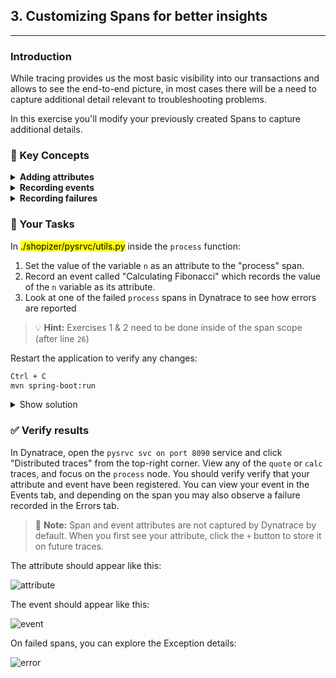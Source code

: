 ## 3. Customizing Spans for better insights

---

### Introduction

While tracing provides us the most basic visibility into our transactions and allows to see the end-to-end picture, in most cases there will be a need to capture additional detail relevant to troubleshooting problems.

In this exercise you'll modify your previously created Spans to capture additional details.

### 📑 Key Concepts

<details>
  <summary><strong>Adding attributes</strong></summary>

  Spans allow us to store simple custom information relevant to our troubleshooting as Attributes. If you're familiar with Dynatrace Request Attributes, OpenTelemetry's Span attributes are very similar.

  To add an attribute we can use the `set_attribute` function of the Span which takes the name and value of the attribute. Before invoking it, however, we must store our span to a variable. All together it can be done like this:
  ```python
  def my_func():
      with tracer.start_as_current_span("my-span") as span:
          span.set_attribute("name", "perform")
          span.set_attribute("year", 2023)
          print("Doing some work...")
  ```
</details>

<details>
  <summary><strong>Recording events</strong></summary>

  While attributes are great for storing simple single values, events can carry more information and mark a specific meaningful point in time.

  Adding an event is done using the `add_event` function of the Span which takes the title of the event and a dictionary of key/value pairs representing the attributes of the event. Here's an example:

  ```python
  def my_func():
      with tracer.start_as_current_span("my-span") as span:
          print("Putting together a report...")
          span.add_event(
              "Report is finished", 
              {"pages": 254, "errors": 0, "warnings": 3}
          )
  ```
</details>

<details>
  <summary><strong>Recording failures</strong></summary>

  Very often our code will be designed to handle failures and either recover or take an alternative path. However, for monitoring purposes, we want to be aware of any internal graceful failures that don't necessarily stop a transaction.

  For this purpose, OpenTelemetry allows setting a status for a Span which can be `Unset`, `Ok`, or `Error`. Similar to recording events, failure details including stack traces can be recorded using the `record_exception` function which takes an `Exception` along with optional attributes.

  You can see this in action in `./shopizer/pysrvc/utils.py` on lines `31-33`:

  ```python
  ...
      except Exception as e:
          span.record_exception(e)
          span.set_status(Status(StatusCode.ERROR, e))
  ```
</details>

### 📌 Your Tasks

In <mark>./shopizer/pysrvc/utils.py</mark> inside the `process` function:
1. Set the value of the variable `n` as an attribute to the "process" span.
2. Record an event called "Calculating Fibonacci" which records the value of the `n` variable as its attribute.
3. Look at one of the failed `process` spans in Dynatrace to see how errors are reported

> 💡 **Hint:** Exercises 1 & 2 need to be done inside of the span scope (after line `26`)

Restart the application to verify any changes:
```bash
Ctrl + C
mvn spring-boot:run
```

<details>
  <summary>Show solution</summary>

  ```python
  #  The process function should look like this
  def process(n: int) -> int:
      with ot.tracer.start_as_current_span("process") as span:
          try:
              span.set_attribute("n", n)  # <--- exercise 1
              span.add_event("Calculating Fibonacci", { "n": n })  # <--- exercise 2
              start = datetime.now()
              f = fibonacci(n)
              duration = (datetime.now().timestamp() - start.timestamp())*1000
              return f
          except Exception as e:
              span.record_exception(e)
              span.set_status(Status(StatusCode.ERROR, e))
  ```
</details>

### ✅ Verify results

In Dynatrace, open the `pysrvc svc on port 8090` service and click "Distributed traces" from the top-right corner. View any of the `quote` or `calc` traces, and focus on the `process` node.
You should verify verify that your attribute and event have been registered. You can view your event in the Events tab, and depending on the span you may also observe a failure recorded in the Errors tab.

> 📑 **Note:** Span and event attributes are not captured by Dynatrace by default. When you first see your attribute, click the `+` button to store it on future traces.

The attribute should appear like this:

![attribute](../../../assets/images/02-03-attribute.png)

The event should appear like this:

![event](../../../assets/images/02-03-event.png)

On failed spans, you can explore the Exception details:

![error](../../../assets/images/02-03-error.png)